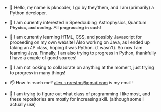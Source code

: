 - 👋 Hello, my name is pkncoder, I go by they/them, and I am (primarily) a Python developer.
- 👀 I am currently interested in Speedcubing, Astrophysics, Quantum Physics, and coding. All progressing in each!
- 🌱 I am currently learning HTML, CSS, and possibly Javascript for proceeding on my own website!
     Also working on Java, as I ended up taking an AP class, hoping it was Python. (it wasn't). So now I am learning Java.
     Finnally, I am also trying to progress in Python, thankfully I have a couple of good sources!
  
- 💞️ I am not looking to collaborate on anything at the moment, just trying to progress in many things!
- 📫 How to reach me? alex.h.preston@gmail.com is my email!
- 📖 I am trying to figure out what class of programming I like most, and these repositories are mostly for increasing skill.
(although some I actually use)

<!---
pkncoder/pkncoder is a ✨ special ✨ repository because its `README.md` (this file) appears on your GitHub profile.
You can click the Preview link to take a look at your changes.
--->
